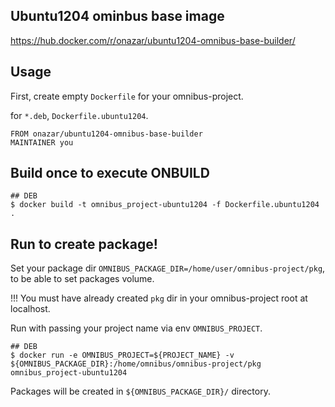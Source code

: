 ## Ubuntu1204 ominbus base image

https://hub.docker.com/r/onazar/ubuntu1204-omnibus-base-builder/

## Usage

First, create empty `Dockerfile` for your omnibus-project.

for `*.deb`, `Dockerfile.ubuntu1204`.

```
FROM onazar/ubuntu1204-omnibus-base-builder
MAINTAINER you
```

## Build once to execute ONBUILD

```
## DEB
$ docker build -t omnibus_project-ubuntu1204 -f Dockerfile.ubuntu1204 .
```

## Run to create package!

Set your package dir `OMNIBUS_PACKAGE_DIR=/home/user/omnibus-project/pkg`, to be able to set packages volume.

!!! You must have already created `pkg` dir in your omnibus-project root at localhost.

Run with passing your project name via env `OMNIBUS_PROJECT`.

```
## DEB
$ docker run -e OMNIBUS_PROJECT=${PROJECT_NAME} -v ${OMNIBUS_PACKAGE_DIR}:/home/omnibus/omnibus-project/pkg omnibus_project-ubuntu1204
```

Packages will be created in `${OMNIBUS_PACKAGE_DIR}/` directory.
